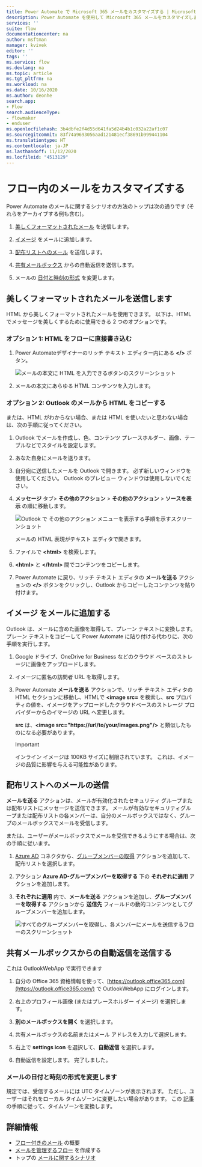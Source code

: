 ```yaml
---
title: Power Automate で Microsoft 365 メールをカスタマイズする | Microsoft Docs
description: Power Automate を使用して Microsoft 365 メールをカスタマイズします。
services: ''
suite: flow
documentationcenter: na
author: msftman
manager: kvivek
editor: ''
tags: ''
ms.service: flow
ms.devlang: na
ms.topic: article
ms.tgt_pltfrm: na
ms.workload: na
ms.date: 10/16/2020
ms.author: deonhe
search.app:
- Flow
search.audienceType:
- flowmaker
- enduser
ms.openlocfilehash: 3b4dbfe2f4d55d641fa5d24b4b1c032a22af1c07
ms.sourcegitcommit: 83f74a9693056aad121481ecf38691b999441104
ms.translationtype: HT
ms.contentlocale: ja-JP
ms.lasthandoff: 11/12/2020
ms.locfileid: "4513129"
---
```

# <a name="customize-email-in-flows"></a>フロー内のメールをカスタマイズする


Power Automate のメールに関するシナリオの方法のトップは次の通りです (それらをアーカイブする例も含む)。

1. [美しくフォーマットされたメール](#send-a-beautifully-formatted-email) を送信します。

1. [イメージ](#add-an-image-to-your-email) をメールに追加します。

1. [配布リストへのメール](#send-email-to-a-distribution-list) を送信します。

1. [共有メールボックス](#send-automatic-replies-from-a-shared-mailbox) からの自動返信を送信します。

1. メールの [日付と時刻の形式](#change-the-date-and-time-format-of-an-email) を変更します。


## <a name="send-a-beautifully-formatted-email"></a>美しくフォーマットされたメールを送信します 

HTML から美しくフォーマットされたメールを使用できます。 以下は、HTML でメッセージを美しくするために使用できる 2 つのオプションです。

### <a name="option-1-write-html-directly-into-the-flow"></a>オプション 1: HTML をフローに直接書き込む

1. Power Automateデザイナーのリッチ テキスト エディター内にある **\</\>** ボタン。 

   ![メールの本文に HTML を入力できるボタンのスクリーンショット](./media/email/html-button.png)

1. メールの本文にあらゆる HTML コンテンツを入力します。

### <a name="option-2-copy-html-from-an-outlook-email"></a>オプション 2: Outlook のメールから HTML をコピーする

または、HTML がわからない場合、または HTML を使いたいと思わない場合は、次の手順に従ってください。

1. Outlook でメールを作成し、色、コンテンツ プレースホルダー、画像、テーブルなどでスタイルを設定します。
1. あなた自身にメールを送ります。
1. 自分宛に送信したメールを Outlook で開きます。 必ず新しいウィンドウを使用してください。 Outlook のプレビュー ウィンドウは使用しないでください。
1. **メッセージ** タブ> **その他のアクション** > **その他のアクション** > **ソースを表示** の順に移動します。

   ![Outlook で **その他のアクション** メニューを表示する手順を示すスクリーンショット](./media/email/other-actions.png)

   メールの HTML 表現がテキスト エディタで開きます。 
   
1. ファイルで **\<html\>** を検索します。 
1. **\<html\>** と **\</html\>** 間でコンテンツをコピーします。 
1. Power Automate に戻り、リッチ テキスト エディタの **メールを送る** アクションの **\</\>** ボタンをクリックし、Outlook からコピーしたコンテンツを貼り付けます。

## <a name="add-an-image-to-your-email"></a>イメージ をメールに追加する

Outlook は、メールに含めた画像を取得して、プレーン テキストに変換します。 プレーン テキストをコピーして Power Automate に貼り付ける代わりに、次の手順を実行します。 

1. Google ドライブ、OneDrive for Business などのクラウド ベースのストレージに画像をアップロードします。 
1. イメージに匿名の訪問者 URL を取得します。 
1. Power Automate **メールを送る** アクションで、リッチ テキスト エディタの HTML セクションに移動し、HTMLで **\<image src=** を検索し、**src** プロパティの値を、イメージをアップロードしたクラウドベースのストレージ プロバイダーからのイマージの URL へ変更します。 

   **src** は、**\<image src="https://url/to/your/images.png"/\>** と類似したものになる必要があります。

   >[!IMPORTANT]
   >インライン イメージは 100KB サイズに制限されています。 これは、イメージの品質に影響を与える可能性があります。

## <a name="send-email-to-a-distribution-list"></a>配布リストへのメールの送信

**メールを送る** アクションは、メールが有効化されたセキュリティ グループまたは配布リストにメッセージを送信できます。 メールが有効なセキュリティグループまたは配布リストの各メンバーは、自分のメールボックスではなく、グループのメールボックスでメールを受信します。 

または、ユーザーがメールボックスでメールを受信できるようにする場合は、次の手順に従います。 

1. [Azure AD](https://docs.microsoft.com/connectors/azuread/) コネクタから、[グループメンバーの取得](https://docs.microsoft.com/connectors/azuread/#get-group-members) アクションを追加して、配布リストを選択します。

1. アクション **Azure AD-グループメンバーを取得する** 下の **それぞれに適用** アクションを追加します。

1. **それぞれに適用** 内で、**メールを送る** アクションを追加し、**グループメンバーを取得する** アクションから  **送信先** フィールドの動的コンテンツとしてグループメンバーを追加します。

   ![すべてのグループメンバーを取得し、各メンバーにメールを送信するフローのスクリーンショット](./media/email/group-members-flow.png)


## <a name="send-automatic-replies-from-a-shared-mailbox"></a>共有メールボックスからの自動返信を送信する

これは OutlookWebApp で実行できます

1.  自分の Office 365 資格情報を使って、[https://outlook.office365.com](https://outlook.office365.com/) で OutlookWebApp にログインします。

1.  右上のプロフィール画像 (またはプレースホルダー イメージ) を選択します。

1.  **別のメールボックスを開く** を選択します。

1.  共有メールボックスの名前またはメール アドレスを入力して選択します。

1.  右上で **settings icon** を選択して、**自動返信** を選択します。

1.  自動返信を設定します。 完了しました。

### <a name="change-the-date-and-time-format-of-an-email"></a>メールの日付と時刻の形式を変更します 

規定では、受信するメールには UTC タイムゾーンが表示されます。 ただし、ユーザーはそれをローカル タイムゾーンに変更したい場合があります。 この [記事](https://support.microsoft.com/help/4557244/converting-time-zone-in-microsoft-power-automate) の手順に従って、タイムゾーンを変換します。


## <a name="more-information"></a>詳細情報

- [フロー付きのメール](email-overview.md) の概要
- [メールを管理するフロー](create-email-flows.md) を作成する
- トップの [メールに関するシナリオ](email-top-scenarios.md)



